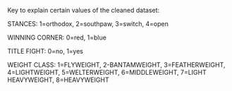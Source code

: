 Key to explain certain values of the cleaned dataset: 

STANCES:  1=orthodox, 2=southpaw, 3=switch, 4=open

WINNING CORNER: 0=red, 1=blue

TITLE FIGHT: 0=no, 1=yes

WEIGHT CLASS: 1=FLYWEIGHT, 2-BANTAMWEIGHT, 3=FEATHERWEIGHT, 4=LIGHTWEIGHT, 5=WELTERWEIGHT, 6=MIDDLEWEIGHT, 7=LIGHT HEAVYWEIGHT, 8=HEAVYWEIGHT
